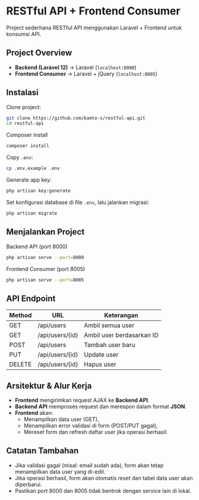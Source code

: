 # RESTful API + Frontend Consumer

Project sederhana RESTful API menggunakan Laravel + Frontend untuk konsumsi API.

## Project Overview

-   **Backend (Laravel 12)** → Laravel (`localhost:8000`)
-   **Frontend Consumer** → Laravel + jQuery (`localhost:8005`)

## Instalasi

Clone project:

```bash
git clone https://github.com/kamto-s/restful-api.git
cd restful-api
```

Composer install

```bash
composer install
```

Copy `.env`:

```bash
cp .env.example .env
```

Generate app key:

```bash
php artisan key:generate
```

Set konfigurasi database di file `.env`, lalu jalankan migrasi:

```bash
php artisan migrate
```

## Menjalankan Project

Backend API (port 8000)

```bash
php artisan serve --port=8000
```

Frontend Consumer (port 8005)

```bash
php artisan serve --port=8005
```

## API Endpoint

| Method | URL             | Keterangan                |
| ------ | --------------- | ------------------------- |
| GET    | /api/users      | Ambil semua user          |
| GET    | /api/users/{id} | Ambil user berdasarkan ID |
| POST   | /api/users      | Tambah user baru          |
| PUT    | /api/users/{id} | Update user               |
| DELETE | /api/users/{id} | Hapus user                |

## Arsitektur & Alur Kerja

-   **Frontend** mengirimkan request AJAX ke **Backend API**.
-   **Backend API** memproses request dan merespon dalam format **JSON**.
-   **Frontend** akan:
    -   Menampilkan data user (GET),
    -   Menampilkan error validasi di form (POST/PUT gagal),
    -   Mereset form dan refresh daftar user jika operasi berhasil.

## Catatan Tambahan

-   Jika validasi gagal (misal: email sudah ada), form akan tetap menampilkan data user yang di-edit.
-   Jika operasi berhasil, form akan otomatis reset dan tabel data user akan diperbarui.
-   Pastikan port 8000 dan 8005 tidak bentrok dengan service lain di lokal.
